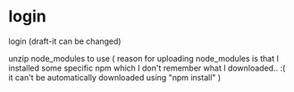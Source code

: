 # login
login (draft-it can be changed)

unzip node_modules to use 
( reason for uploading node_modules is that I installed some specific npm which I don't remember what I downloaded.. :( it can't be automatically downloaded using "npm install" )
